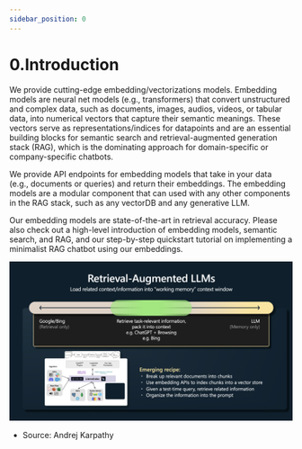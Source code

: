 ```yaml
---
sidebar_position: 0
---
```


# 0.Introduction

We provide cutting-edge embedding/vectorizations models. Embedding models are neural net models (e.g., transformers) that convert unstructured and complex data, such as documents, images, audios, videos, or tabular data, into numerical vectors that capture their semantic meanings. These vectors serve as representations/indices for datapoints and are an essential building blocks for semantic search and retrieval-augmented generation stack (RAG), which is the dominating approach for domain-specific or company-specific chatbots.

We provide API endpoints for embedding models that take in your data (e.g., documents or queries) and return their embeddings. The embedding models are a modular component that can used with any other components in the RAG stack, such as any vectorDB and any generative LLM.

Our embedding models are state-of-the-art in retrieval accuracy. Please also check out a high-level introduction of embedding models, semantic search, and RAG, and our step-by-step quickstart tutorial on implementing a minimalist RAG chatbot using our embeddings.

![](./img/rag.overview.png)
* Source: Andrej Karpathy